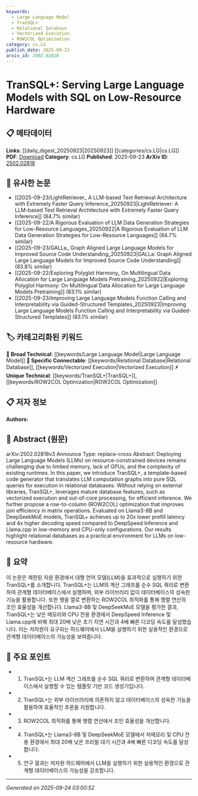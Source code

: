 ```yaml
---
keywords:
  - Large Language Model
  - TranSQL+
  - Relational Database
  - Vectorized Execution
  - ROW2COL Optimization
category: cs.LG
publish_date: 2025-09-23
arxiv_id: 2502.02818
---
```


<!-- KEYWORD_LINKING_METADATA:
{
  "processed_timestamp": "2025-09-24T03:00:52.429022",
  "vocabulary_version": "1.0",
  "selected_keywords": [
    "Large Language Model",
    "TranSQL+",
    "Relational Database",
    "Vectorized Execution",
    "ROW2COL Optimization"
  ],
  "rejected_keywords": [],
  "similarity_scores": {
    "Large Language Model": 0.85,
    "TranSQL+": 0.8,
    "Relational Database": 0.75,
    "Vectorized Execution": 0.7,
    "ROW2COL Optimization": 0.7
  },
  "extraction_method": "AI_prompt_based",
  "budget_applied": true,
  "candidates_json": {
    "candidates": [
      {
        "surface": "Large Language Models",
        "canonical": "Large Language Model",
        "aliases": [
          "LLMs"
        ],
        "category": "broad_technical",
        "rationale": "This term is central to the paper's focus on deploying LLMs on low-resource hardware.",
        "novelty_score": 0.3,
        "connectivity_score": 0.9,
        "specificity_score": 0.8,
        "link_intent_score": 0.85
      },
      {
        "surface": "TranSQL+",
        "canonical": "TranSQL+",
        "aliases": [],
        "category": "unique_technical",
        "rationale": "TranSQL+ is the unique solution proposed in the paper for executing LLM computations using SQL.",
        "novelty_score": 0.9,
        "connectivity_score": 0.7,
        "specificity_score": 0.9,
        "link_intent_score": 0.8
      },
      {
        "surface": "relational databases",
        "canonical": "Relational Database",
        "aliases": [],
        "category": "specific_connectable",
        "rationale": "Relational databases are critical to the implementation of TranSQL+ and its execution strategy.",
        "novelty_score": 0.5,
        "connectivity_score": 0.8,
        "specificity_score": 0.7,
        "link_intent_score": 0.75
      },
      {
        "surface": "vectorized execution",
        "canonical": "Vectorized Execution",
        "aliases": [],
        "category": "specific_connectable",
        "rationale": "This technique is a key feature leveraged by TranSQL+ for efficient processing.",
        "novelty_score": 0.6,
        "connectivity_score": 0.75,
        "specificity_score": 0.8,
        "link_intent_score": 0.7
      },
      {
        "surface": "row-to-column optimization",
        "canonical": "ROW2COL Optimization",
        "aliases": [
          "ROW2COL"
        ],
        "category": "unique_technical",
        "rationale": "This optimization is a novel contribution of the paper to improve join efficiency.",
        "novelty_score": 0.85,
        "connectivity_score": 0.6,
        "specificity_score": 0.85,
        "link_intent_score": 0.7
      }
    ],
    "ban_list_suggestions": [
      "method",
      "performance",
      "experiment"
    ]
  },
  "decisions": [
    {
      "candidate_surface": "Large Language Models",
      "resolved_canonical": "Large Language Model",
      "decision": "linked",
      "scores": {
        "novelty": 0.3,
        "connectivity": 0.9,
        "specificity": 0.8,
        "link_intent": 0.85
      }
    },
    {
      "candidate_surface": "TranSQL+",
      "resolved_canonical": "TranSQL+",
      "decision": "linked",
      "scores": {
        "novelty": 0.9,
        "connectivity": 0.7,
        "specificity": 0.9,
        "link_intent": 0.8
      }
    },
    {
      "candidate_surface": "relational databases",
      "resolved_canonical": "Relational Database",
      "decision": "linked",
      "scores": {
        "novelty": 0.5,
        "connectivity": 0.8,
        "specificity": 0.7,
        "link_intent": 0.75
      }
    },
    {
      "candidate_surface": "vectorized execution",
      "resolved_canonical": "Vectorized Execution",
      "decision": "linked",
      "scores": {
        "novelty": 0.6,
        "connectivity": 0.75,
        "specificity": 0.8,
        "link_intent": 0.7
      }
    },
    {
      "candidate_surface": "row-to-column optimization",
      "resolved_canonical": "ROW2COL Optimization",
      "decision": "linked",
      "scores": {
        "novelty": 0.85,
        "connectivity": 0.6,
        "specificity": 0.85,
        "link_intent": 0.7
      }
    }
  ]
}
-->

# TranSQL+: Serving Large Language Models with SQL on Low-Resource Hardware

## 📋 메타데이터

**Links**: [[daily_digest_20250923|20250923]] [[categories/cs.LG|cs.LG]]
**PDF**: [Download](https://arxiv.org/pdf/2502.02818.pdf)
**Category**: cs.LG
**Published**: 2025-09-23
**ArXiv ID**: [2502.02818](https://arxiv.org/abs/2502.02818)

## 🔗 유사한 논문
- [[2025-09-23/LightRetriever_ A LLM-based Text Retrieval Architecture with Extremely Faster Query Inference_20250923|LightRetriever: A LLM-based Text Retrieval Architecture with Extremely Faster Query Inference]] (84.7% similar)
- [[2025-09-22/A Rigorous Evaluation of LLM Data Generation Strategies for Low-Resource Languages_20250922|A Rigorous Evaluation of LLM Data Generation Strategies for Low-Resource Languages]] (84.7% similar)
- [[2025-09-23/GALLa_ Graph Aligned Large Language Models for Improved Source Code Understanding_20250923|GALLa: Graph Aligned Large Language Models for Improved Source Code Understanding]] (83.8% similar)
- [[2025-09-22/Exploring Polyglot Harmony_ On Multilingual Data Allocation for Large Language Models Pretraining_20250922|Exploring Polyglot Harmony: On Multilingual Data Allocation for Large Language Models Pretraining]] (83.1% similar)
- [[2025-09-23/Improving Large Language Models Function Calling and Interpretability via Guided-Structured Templates_20250923|Improving Large Language Models Function Calling and Interpretability via Guided-Structured Templates]] (83.1% similar)

## 🏷️ 카테고리화된 키워드
**🧠 Broad Technical**: [[keywords/Large Language Model|Large Language Model]]
**🔗 Specific Connectable**: [[keywords/Relational Database|Relational Database]], [[keywords/Vectorized Execution|Vectorized Execution]]
**⚡ Unique Technical**: [[keywords/TranSQL+|TranSQL+]], [[keywords/ROW2COL Optimization|ROW2COL Optimization]]

## 📋 저자 정보

**Authors:** 

## 📄 Abstract (원문)

arXiv:2502.02818v3 Announce Type: replace-cross 
Abstract: Deploying Large Language Models (LLMs) on resource-constrained devices remains challenging due to limited memory, lack of GPUs, and the complexity of existing runtimes. In this paper, we introduce TranSQL+, a template-based code generator that translates LLM computation graphs into pure SQL queries for execution in relational databases. Without relying on external libraries, TranSQL+, leverages mature database features, such as vectorized execution and out-of-core processing, for efficient inference. We further propose a row-to-column (ROW2COL) optimization that improves join efficiency in matrix operations. Evaluated on Llama3-8B and DeepSeekMoE models, TranSQL+ achieves up to 20x lower prefill latency and 4x higher decoding speed compared to DeepSpeed Inference and Llama.cpp in low-memory and CPU-only configurations. Our results highlight relational databases as a practical environment for LLMs on low-resource hardware.

## 📝 요약

이 논문은 제한된 자원 환경에서 대형 언어 모델(LLM)을 효과적으로 실행하기 위한 TranSQL+를 소개합니다. TranSQL+는 LLM의 계산 그래프를 순수 SQL 쿼리로 변환하여 관계형 데이터베이스에서 실행하며, 외부 라이브러리 없이 데이터베이스의 성숙한 기능을 활용합니다. 또한 행을 열로 변환하는 ROW2COL 최적화를 통해 행렬 연산의 조인 효율성을 개선합니다. Llama3-8B 및 DeepSeekMoE 모델을 평가한 결과, TranSQL+는 낮은 메모리와 CPU 전용 환경에서 DeepSpeed Inference 및 Llama.cpp에 비해 최대 20배 낮은 초기 지연 시간과 4배 빠른 디코딩 속도를 달성했습니다. 이는 저자원이 요구되는 하드웨어에서 LLM을 실행하기 위한 실용적인 환경으로 관계형 데이터베이스의 가능성을 보여줍니다.

## 🎯 주요 포인트

- 1. TranSQL+는 LLM 계산 그래프를 순수 SQL 쿼리로 변환하여 관계형 데이터베이스에서 실행할 수 있는 템플릿 기반 코드 생성기입니다.
- 2. TranSQL+는 외부 라이브러리에 의존하지 않고 데이터베이스의 성숙한 기능을 활용하여 효율적인 추론을 지원합니다.
- 3. ROW2COL 최적화를 통해 행렬 연산에서 조인 효율성을 개선합니다.
- 4. TranSQL+는 Llama3-8B 및 DeepSeekMoE 모델에서 저메모리 및 CPU 전용 환경에서 최대 20배 낮은 프리필 대기 시간과 4배 빠른 디코딩 속도를 달성합니다.
- 5. 연구 결과는 저자원 하드웨어에서 LLM을 실행하기 위한 실용적인 환경으로 관계형 데이터베이스의 가능성을 강조합니다.


---

*Generated on 2025-09-24 03:00:52*
